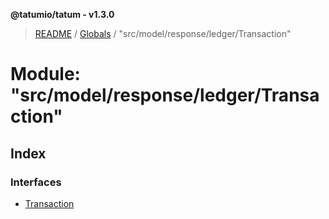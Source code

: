 **@tatumio/tatum - v1.3.0**

> [README](../README.md) / [Globals](../globals.md) / "src/model/response/ledger/Transaction"

# Module: "src/model/response/ledger/Transaction"

## Index

### Interfaces

* [Transaction](../interfaces/_src_model_response_ledger_transaction_.transaction.md)
